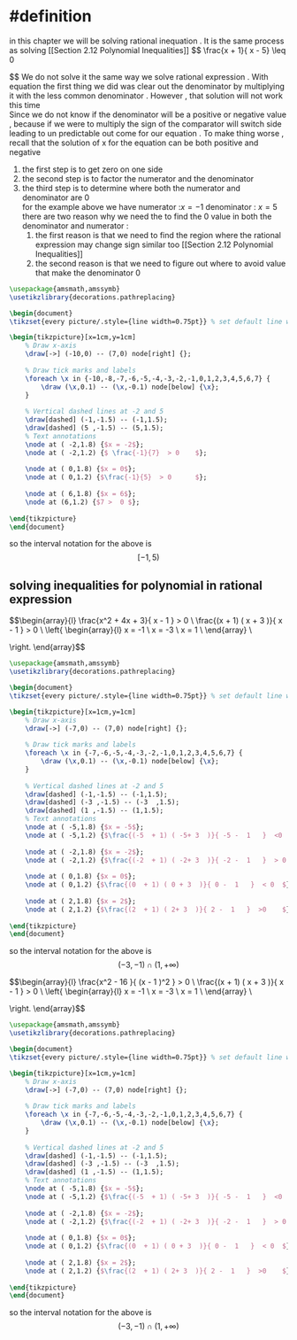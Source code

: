 # #definition   
in this chapter we will be solving  rational  inequation  .   It is the same process as solving  [[Section 2.12  Polynomial Inequalities]] 
$$
\frac{x + 1}{ x - 5} \leq    0  

$$
We do  not  solve it the same way we solve rational  expression  . With equation the first thing  we did  was  clear out the denominator by  multiplying it  with the less  common denominator  .   However    , that solution will not work  this  time  
Since we do not  know  if the denominator will be a positive or negative value   ,  because  if we were to  multiply  the   sign of the comparator will switch  side  leading  to  un predictable out  come  for  our equation  . To make thing  worse , recall that the solution of x  for the equation can be  both  positive and negative 
1. the first step  is to  get zero  on  one side 
2. the second step is to factor   the  numerator and the denominator   
3. the third step  is to determine  where  both the numerator and denominator are  0  
 for the example above we  have   numerator :$x=−1$ denominator : $x=5$ 
 there are two  reason  why we need the  to find the 0   value  in both the denominator and numerator   :  
	1.  the first reason is that we need to find the region  where the rational  expression may change sign  similar too   [[Section 2.12  Polynomial Inequalities]]  
	2. the second reason  is that we need to figure  out  where to  avoid  value that  make the denominator  0    

```tikz
\usepackage{amsmath,amssymb}
\usetikzlibrary{decorations.pathreplacing}

\begin{document}
\tikzset{every picture/.style={line width=0.75pt}} % set default line width

\begin{tikzpicture}[x=1cm,y=1cm]
    % Draw x-axis
    \draw[->] (-10,0) -- (7,0) node[right] {};
    
    % Draw tick marks and labels
    \foreach \x in {-10,-8,-7,-6,-5,-4,-3,-2,-1,0,1,2,3,4,5,6,7} {
        \draw (\x,0.1) -- (\x,-0.1) node[below] {\x};
    }
    
    % Vertical dashed lines at -2 and 5
    \draw[dashed] (-1,-1.5) -- (-1,1.5);
    \draw[dashed] (5 ,-1.5) -- (5,1.5);
    % Text annotations
    \node at ( -2,1.8) {$x = -2$};
    \node at ( -2,1.2) {$ \frac{-1}{7}  > 0    $};
    
    \node at ( 0,1.8) {$x = 0$};
    \node at ( 0,1.2) {$\frac{-1}{5}  > 0      $};
    
    \node at ( 6,1.8) {$x = 6$};
    \node at (6,1.2) {$7 >  0 $};
    
\end{tikzpicture}
\end{document}


```
so the interval notation  for the above  is  $$
[-1 ,5 ) $$


##  solving inequalities for  polynomial  in rational expression  

$$\begin{array}{l}
\frac{x^2  + 4x  +  3}{ x -  1   }  > 0 \\
\frac{(x  + 1) ( x + 3  )}{ x -  1   }  > 0    \\
  \left\{
\begin{array}{l} 
x =  -1   \\
x  =  -3   \\
x  = 1    \\
\end{array} \\

\right.
\end{array}$$



```tikz
\usepackage{amsmath,amssymb}
\usetikzlibrary{decorations.pathreplacing}

\begin{document}
\tikzset{every picture/.style={line width=0.75pt}} % set default line width

\begin{tikzpicture}[x=1cm,y=1cm]
    % Draw x-axis
    \draw[->] (-7,0) -- (7,0) node[right] {};
    
    % Draw tick marks and labels
    \foreach \x in {-7,-6,-5,-4,-3,-2,-1,0,1,2,3,4,5,6,7} {
        \draw (\x,0.1) -- (\x,-0.1) node[below] {\x};
    }
    
    % Vertical dashed lines at -2 and 5
    \draw[dashed] (-1,-1.5) -- (-1,1.5);
    \draw[dashed] (-3 ,-1.5) -- (-3  ,1.5); 
    \draw[dashed] (1 ,-1.5) -- (1,1.5);
    % Text annotations
	\node at ( -5,1.8) {$x = -5$};
    \node at ( -5,1.2) {$\frac{(-5  + 1) ( -5+ 3  )}{ -5 -  1   }  <0    $};
    
    \node at ( -2,1.8) {$x = -2$};
    \node at ( -2,1.2) {$\frac{(-2  + 1) ( -2+ 3  )}{ -2 -  1   }  > 0    $};
    
    \node at ( 0,1.8) {$x = 0$};
    \node at ( 0,1.2) {$\frac{(0  + 1) ( 0 + 3  )}{ 0 -  1   }  < 0  $};
    
    \node at ( 2,1.8) {$x = 2$};
    \node at ( 2,1.2) {$\frac{(2  + 1) ( 2+ 3  )}{ 2 -  1   }  >0    $};
    
\end{tikzpicture}
\end{document}


```
so the interval notation  for the above  is  $$
(-3  ,  -1    )    \cap (1 ,    + \infty  )    $$




$$\begin{array}{l}
\frac{x^2    -  16 }{ (x -  1 )^2    }  > 0 \\
\frac{(x  + 1) ( x + 3  )}{ x -  1    }  > 0    \\
  \left\{
\begin{array}{l} 
x =  -1   \\
x  =  -3   \\
x  = 1    \\
\end{array} \\

\right.
\end{array}$$



```tikz
\usepackage{amsmath,amssymb}
\usetikzlibrary{decorations.pathreplacing}

\begin{document}
\tikzset{every picture/.style={line width=0.75pt}} % set default line width

\begin{tikzpicture}[x=1cm,y=1cm]
    % Draw x-axis
    \draw[->] (-7,0) -- (7,0) node[right] {};
    
    % Draw tick marks and labels
    \foreach \x in {-7,-6,-5,-4,-3,-2,-1,0,1,2,3,4,5,6,7} {
        \draw (\x,0.1) -- (\x,-0.1) node[below] {\x};
    }
    
    % Vertical dashed lines at -2 and 5
    \draw[dashed] (-1,-1.5) -- (-1,1.5);
    \draw[dashed] (-3 ,-1.5) -- (-3  ,1.5); 
    \draw[dashed] (1 ,-1.5) -- (1,1.5);
    % Text annotations
	\node at ( -5,1.8) {$x = -5$};
    \node at ( -5,1.2) {$\frac{(-5  + 1) ( -5+ 3  )}{ -5 -  1   }  <0    $};
    
    \node at ( -2,1.8) {$x = -2$};
    \node at ( -2,1.2) {$\frac{(-2  + 1) ( -2+ 3  )}{ -2 -  1   }  > 0    $};
    
    \node at ( 0,1.8) {$x = 0$};
    \node at ( 0,1.2) {$\frac{(0  + 1) ( 0 + 3  )}{ 0 -  1   }  < 0  $};
    
    \node at ( 2,1.8) {$x = 2$};
    \node at ( 2,1.2) {$\frac{(2  + 1) ( 2+ 3  )}{ 2 -  1   }  >0    $};
    
\end{tikzpicture}
\end{document}


```
so the interval notation  for the above  is  $$
(-3  ,  -1    )    \cap (1 ,    + \infty  )    $$
